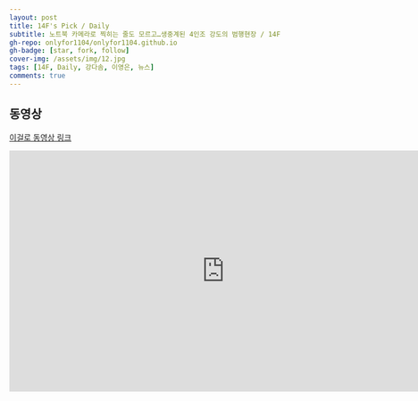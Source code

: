 ```yaml
---
layout: post
title: 14F's Pick / Daily
subtitle: 노트북 카메라로 찍히는 줄도 모르고…생중계된 4인조 강도의 범행현장 / 14F 
gh-repo: onlyfor1104/onlyfor1104.github.io
gh-badge: [star, fork, follow]
cover-img: /assets/img/12.jpg
tags: [14F, Daily, 강다솜, 이영은, 뉴스]
comments: true
---
```


## 동영상

[이걸로 동영상 링크](https://www.youtube.com/watch?v=vzQzt93Wyzk)

<iframe width="770" height="432" src="https://www.youtube.com/embed/vzQzt93Wyzk" frameborder="0" allowfullscreen></iframe>
